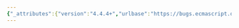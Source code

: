```yaml
---
{"_attributes":{"version":"4.4.4+","urlbase":"https://bugs.ecmascript.org/","maintainer":"dherman@mozilla.com"},"bug":{"bug_id":1296,"creation_ts":"2013-03-12 17:02:00 -0700","short_desc":"15.11.2: telegraphic wording","delta_ts":"2013-05-14 18:13:01 -0700","product":"Draft for 6th Edition","component":"editorial issue","version":"Rev 14: March 8, 2013 Draft","rep_platform":"All","op_sys":"All","bug_status":"RESOLVED","resolution":"FIXED","priority":"Normal","bug_severity":"minor","everconfirmed":true,"reporter":{"uid":"jmdyck","name":"Michael Dyck"},"assigned_to":{"uid":"allen","name":"Allen Wirfs-Brock"},"long_desc":[{"commentid":3437,"comment_count":0,"who":{"uid":"jmdyck","name":"Michael Dyck"},"bug_when":"2013-03-12 17:02:03 -0700","thetext":"In 15.11.2 \"The Error Constructor\",\nthe preamble begins:\n    Error called as part of a new expression, it is a constructor;\n\nChange \"Error called\" to \"When Error is called\".\n\nAnd similarly in 15.10.4.1 \"new Error(... args)\"."},{"commentid":3806,"comment_count":1,"who":{"uid":"allen","name":"Allen Wirfs-Brock"},"bug_when":"2013-05-12 16:16:45 -0700","thetext":"Fixed in rev15 editor's draft"},{"commentid":3865,"comment_count":2,"who":{"uid":"allen","name":"Allen Wirfs-Brock"},"bug_when":"2013-05-14 18:13:01 -0700","thetext":"resolved in rev 15, May 14, 2013 draft"}]}}
---
```


